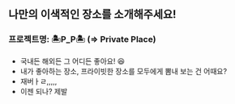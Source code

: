 ## 나만의 이색적인 장소를 소개해주세요!

### 프로젝트명: 🏝P_P🏝 (=> Private Place)

- 국내든 해외든 그 어디든 좋아요! 😆
- 내가 좋아하는 장소, 프라이빗한 장소를 모두에게 뽐내 보는 건 어때요?
- 재버ㅏㄹ,,,,,
- 이젠 되나? 제발
